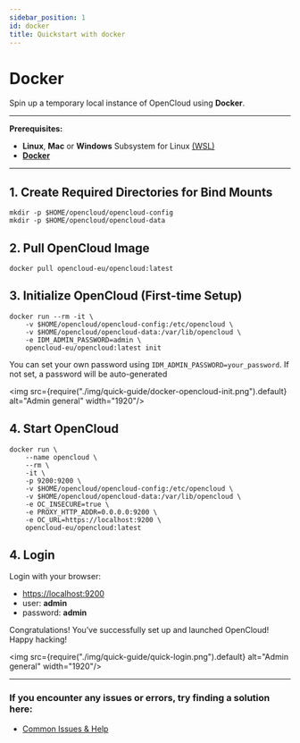 ```yaml
---
sidebar_position: 1
id: docker
title: Quickstart with docker
---
```


# Docker

Spin up a temporary local instance of OpenCloud using **Docker**.

---

**Prerequisites:**
- **Linux**, **Mac** or **Windows** Subsystem for Linux [(WSL)](https://learn.microsoft.com/en-us/windows/wsl/install)
- [**Docker**](https://docs.docker.com/compose/install/)

---

##  1. Create Required Directories for Bind Mounts

```Shell
mkdir -p $HOME/opencloud/opencloud-config
mkdir -p $HOME/opencloud/opencloud-data
```

## 2. Pull OpenCloud Image

```Shell
docker pull opencloud-eu/opencloud:latest
```

## 3.  Initialize OpenCloud (First-time Setup)

```Shell
docker run --rm -it \
    -v $HOME/opencloud/opencloud-config:/etc/opencloud \
    -v $HOME/opencloud/opencloud-data:/var/lib/opencloud \
    -e IDM_ADMIN_PASSWORD=admin \
    opencloud-eu/opencloud:latest init
```

You can set your own password using `IDM_ADMIN_PASSWORD=your_password`. If not set, a password will be auto-generated

<img src={require("./img/quick-guide/docker-opencloud-init.png").default} alt="Admin general" width="1920"/>


## 4. Start OpenCloud

```Shell
docker run \
    --name opencloud \
    --rm \
    -it \
    -p 9200:9200 \
    -v $HOME/opencloud/opencloud-config:/etc/opencloud \
    -v $HOME/opencloud/opencloud-data:/var/lib/opencloud \
    -e OC_INSECURE=true \
    -e PROXY_HTTP_ADDR=0.0.0.0:9200 \
    -e OC_URL=https://localhost:9200 \
    opencloud-eu/opencloud:latest
```

## 4. Login

Login with your browser:
- [https://localhost:9200](https://localhost:9200)
- user: **admin**
- password: **admin**

Congratulations! You’ve successfully set up and launched OpenCloud! Happy hacking!

<img src={require("./img/quick-guide/quick-login.png").default} alt="Admin general" width="1920"/>

--- 

### If you encounter any issues or errors, try finding a solution here: 
- [Common Issues & Help](./common-issues.md)